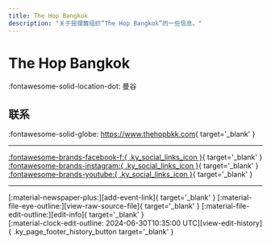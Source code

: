 ```yaml
---
title: The Hop Bangkok
description: "关于摇摆舞组织“The Hop Bangkok”的一些信息。"
---
```


# The Hop Bangkok

:fontawesome-solid-location-dot: 曼谷  


## 联系

:fontawesome-solid-globe: <https://www.thehopbkk.com>{ target='_blank' }  

---

 [:fontawesome-brands-facebook-f:{ .ky_social_links_icon }](https://www.facebook.com/thehopbangkok){ target='_blank' } [:fontawesome-brands-instagram:{ .ky_social_links_icon }](https://instagram.com/thehopbangkok){ target='_blank' } [:fontawesome-brands-youtube:{ .ky_social_links_icon }](https://youtube.com/TheHopBangkok){ target='_blank' }

---

<div class="ky_page_footer" markdown>
<div class="ky_page_footer_trailing" markdown="span">
[:material-newspaper-plus:][add-event-link]{ target='_blank' }
[:material-file-eye-outline:][view-raw-source-file]{ target='_blank' }
[:material-file-edit-outline:][edit-info]{ target='_blank' }
</div>
<div class="ky_page_footer_leading" markdown="span">
[:material-clock-edit-outline: 2024-06-30T10:35:00 UTC][view-edit-history]{ .ky_page_footer_history_button target='_blank' }
</div>
</div>

[add-event-link]: https://github.com/swingdance/events/issues/new?assignees=&labels=add+event&projects=&template=02-add_entity.yml&title=%5Bth%5D%20%3CName%3E&region=th&province=Bangkok&city=Bangkok&org_id=the-hop-bangkok "添加活动"
[view-raw-source-file]: https://github.com/swingdance/orgs/blob/main/th/the-hop-bangkok.json "查看原始源文件"
[edit-info]: https://github.com/swingdance/orgs/issues/new?assignees=&labels=update+org&projects=&template=03-update_entity.yml&title=%5Bth%5D%20The%20Hop%20Bangkok&region=th&id=the-hop-bangkok&name=The%20Hop%20Bangkok "编辑信息"

[view-edit-history]: https://github.com/swingdance/orgs/commits/main/th/the-hop-bangkok.json "查看编辑历史"
